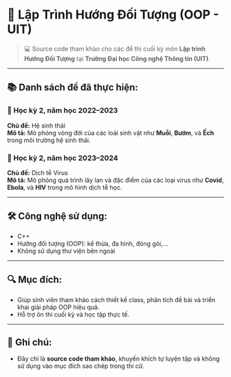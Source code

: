 # 🧠 Lập Trình Hướng Đối Tượng (OOP - UIT)

> 💻 Source code tham khảo cho các đề thi cuối kỳ môn **Lập trình Hướng Đối Tượng** tại **Trường Đại học Công nghệ Thông tin (UIT)**.

---

## 📚 Danh sách đề đã thực hiện:

### 📅 Học kỳ 2, năm học 2022–2023  
**Chủ đề:** Hệ sinh thái  
**Mô tả:** Mô phỏng vòng đời của các loài sinh vật như **Muỗi**, **Bướm**, và **Ếch** trong môi trường hệ sinh thái.

### 📅 Học kỳ 2, năm học 2023–2024  
**Chủ đề:** Dịch tễ Virus  
**Mô tả:** Mô phỏng quá trình lây lan và đặc điểm của các loại virus như **Covid**, **Ebola**, và **HIV** trong mô hình dịch tễ học.

---

## 🛠 Công nghệ sử dụng:
- C++
- Hướng đối tượng (OOP): kế thừa, đa hình, đóng gói,...
- Không sử dụng thư viện bên ngoài

---

## 🔍 Mục đích:
- Giúp sinh viên tham khảo cách thiết kế class, phân tích đề bài và triển khai giải pháp OOP hiệu quả.
- Hỗ trợ ôn thi cuối kỳ và học tập thực tế.

---

## 📎 Ghi chú:
- Đây chỉ là **source code tham khảo**, khuyến khích tự luyện tập và không sử dụng vào mục đích sao chép trong thi cử.

